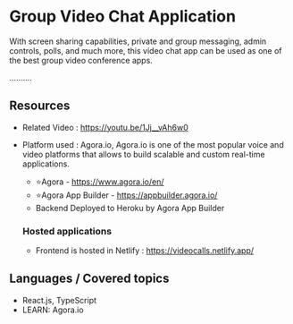 # Group Video Chat Application

With screen sharing capabilities, private and group messaging, admin controls, polls, and much more, this video chat app can be used as one of the best group video conference apps.

..........

## Resources
+ Related Video : https://youtu.be/1Jj__vAh6w0
+ Platform used : Agora.io,  Agora.io is one of the most popular voice and video platforms that allows to build scalable and custom real-time applications. 
  + ⭐Agora -  https://www.agora.io/en/
  + ⭐Agora App Builder - https://appbuilder.agora.io/
  + Backend Deployed to Heroku by Agora App Builder

  ### Hosted applications
  + Frontend is hosted in Netlify : https://videocalls.netlify.app/

## Languages / Covered topics
+ React.js, TypeScript
+ LEARN: Agora.io
